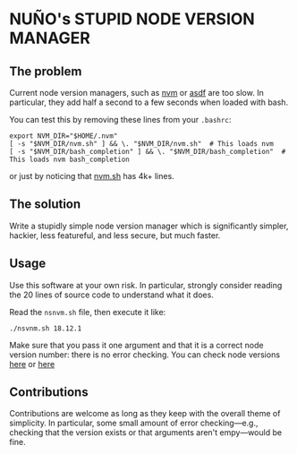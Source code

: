 NUÑO's STUPID NODE VERSION MANAGER
==================================

## The problem

Current node version managers, such as [nvm](https://github.com/nvm-sh/nvm) or [asdf](https://asdf-vm.com/) are too slow. In particular, they add half a second to a few seconds when loaded with bash. 

You can test this by removing these lines from your `.bashrc`:

```
export NVM_DIR="$HOME/.nvm"
[ -s "$NVM_DIR/nvm.sh" ] && \. "$NVM_DIR/nvm.sh"  # This loads nvm
[ -s "$NVM_DIR/bash_completion" ] && \. "$NVM_DIR/bash_completion"  # This loads nvm bash_completion
```

or just by noticing that [nvm.sh](https://github.com/nvm-sh/nvm/blob/master/nvm.sh) has 4k+ lines.

## The solution

Write a stupidly simple node version manager which is significantly simpler, hackier, less featureful, and less secure, but much faster. 

## Usage

Use this software at your own risk. In particular, strongly consider reading the 20 lines of source code to understand what it does.

Read the `nsnvm.sh` file, then execute it like:

```
./nsvnm.sh 18.12.1
```

Make sure that you pass it one argument and that it is a correct node version number: there is no error checking. You can check node versions [here](https://nodejs.org/dist/index.json) or [here](https://nodejs.org/en/download/releases/)

## Contributions

Contributions are welcome as long as they keep with the overall theme of simplicity. In particular, some small amount of error checking—e.g., checking that the version exists or that arguments aren't empy—would be fine.
